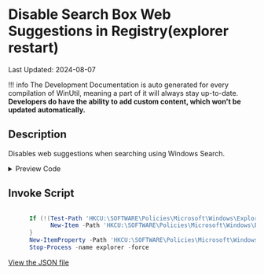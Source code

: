 # Disable Search Box Web Suggestions in Registry(explorer restart)

Last Updated: 2024-08-07


!!! info
     The Development Documentation is auto generated for every compilation of WinUtil, meaning a part of it will always stay up-to-date. **Developers do have the ability to add custom content, which won't be updated automatically.**
## Description

Disables web suggestions when searching using Windows Search.

<!-- BEGIN CUSTOM CONTENT -->

<!-- END CUSTOM CONTENT -->

<details>
<summary>Preview Code</summary>

```json
{
  "Content": "Disable Search Box Web Suggestions in Registry(explorer restart)",
  "Description": "Disables web suggestions when searching using Windows Search.",
  "category": "Features",
  "panel": "1",
  "Order": "a016_",
  "feature": [],
  "InvokeScript": [
    "
      If (!(Test-Path 'HKCU:\\SOFTWARE\\Policies\\Microsoft\\Windows\\Explorer')) {
            New-Item -Path 'HKCU:\\SOFTWARE\\Policies\\Microsoft\\Windows\\Explorer' -Force | Out-Null
      }
      New-ItemProperty -Path 'HKCU:\\SOFTWARE\\Policies\\Microsoft\\Windows\\Explorer' -Name 'DisableSearchBoxSuggestions' -Type DWord -Value 1 -Force
      Stop-Process -name explorer -force
      "
  ],
  "link": "https://christitustech.github.io/winutil/dev/features/Features/DisableSearchSuggestions"
}
```

</details>

## Invoke Script

```powershell

      If (!(Test-Path 'HKCU:\SOFTWARE\Policies\Microsoft\Windows\Explorer')) {
            New-Item -Path 'HKCU:\SOFTWARE\Policies\Microsoft\Windows\Explorer' -Force | Out-Null
      }
      New-ItemProperty -Path 'HKCU:\SOFTWARE\Policies\Microsoft\Windows\Explorer' -Name 'DisableSearchBoxSuggestions' -Type DWord -Value 1 -Force
      Stop-Process -name explorer -force


```

<!-- BEGIN SECOND CUSTOM CONTENT -->

<!-- END SECOND CUSTOM CONTENT -->


[View the JSON file](https://github.com/ChrisTitusTech/winutil/tree/main/config/feature.json)


